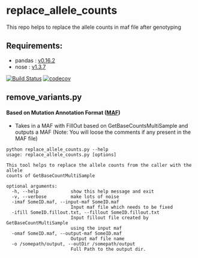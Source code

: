 # replace_allele_counts
This repo helps to replace the allele counts in maf file after genotyping
## Requirements:
- pandas : [v0.16.2](http://pandas.pydata.org/)
- nose : [v1.3.7](http://nose.readthedocs.io/en/latest/)

[![Build Status](https://travis-ci.org/rhshah/replace_allele_counts.svg?branch=master)](https://travis-ci.org/rhshah/replace_allele_counts)
[![codecov](https://codecov.io/gh/rhshah/replace_allele_counts/branch/master/graph/badge.svg)](https://codecov.io/gh/rhshah/replace_allele_counts)

## remove_variants.py
#### Based on Mutation Annotation Format ([MAF](https://wiki.nci.nih.gov/display/TCGA/Mutation+Annotation+Format+%28MAF%29+Specification))
- Takes in a MAF with FillOut based on GetBaseCountsMultiSample and outputs a MAF (Note: You will loose the comments if any present in the MAF file)

```
python replace_allele_counts.py --help
usage: replace_allele_counts.py [options]

This tool helps to replace the allele counts from the caller with the allele
counts of GetBaseCountMultiSample

optional arguments:
  -h, --help            show this help message and exit
  -v, --verbose         make lots of noise
  -imaf SomeID.maf, --input-maf SomeID.maf
                        Input maf file which needs to be fixed
  -ifill SomeID.fillout.txt, --fillout SomeID.fillout.txt
                        Input fillout file created by GetBaseCountMultiSample
                        using the input maf
  -omaf SomeID.maf, --output-maf SomeID.maf
                        Output maf file name
  -o /somepath/output, --outDir /somepath/output
                        Full Path to the output dir.
```